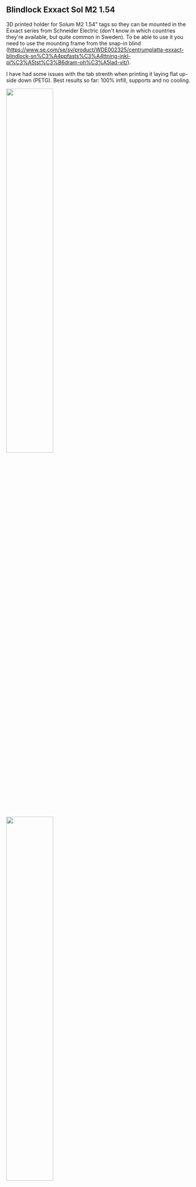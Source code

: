 ## Blindlock Exxact Sol M2 1.54
3D printed holder for Solum M2 1.54" tags so they can be mounted in the Exxact series from Schneider Electric (don't know in which countries they're available, but quite common in Sweden).
To be able to use it you need to use the mounting frame from the snap-in blind (https://www.se.com/se/sv/product/WDE002325/centrumplatta-exxact-blindlock-sn%C3%A4ppfasts%C3%A4ttning-inkl-pl%C3%A5tst%C3%B6dram-oh%C3%A5lad-vit/).

I have had some issues with the tab strenth when printing it laying flat up-side down (PETG). Best results so far: 100% infill, supports and no cooling.

<img src="https://github.com/boppen79/label-case/assets/18470418/f93d7582-1a60-4869-a683-f91b65b441f9" width="50%" height="50%">

<img src="https://github.com/boppen79/label-case/assets/18470418/2d83bab2-9d72-463a-a810-31a71645c358" width="50%" height="50%">


## Solum M2 2.9
Files for CNC carving a holder for the Solum M2 2.9" tag. I recommend using 14mm thick wood.
<img src="https://github.com/boppen79/label-case/assets/18470418/7ac70392-2782-4679-a0ba-1f00511a1e04" width="50%" height="50%">

